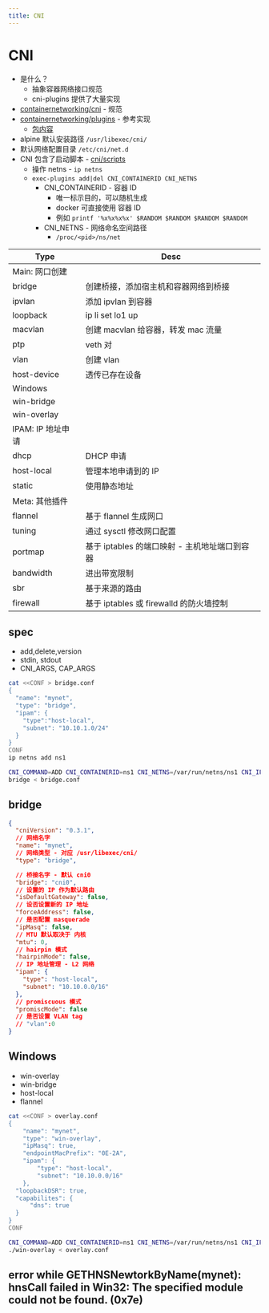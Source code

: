 ```yaml
---
title: CNI
---
```


# CNI

- 是什么？
  - 抽象容器网络接口规范
  - cni-plugins 提供了大量实现
- [containernetworking/cni](https://github.com/containernetworking/cni) - 规范
- [containernetworking/plugins](https://github.com/containernetworking/plugins) - 参考实现
  - [包内容](https://pkgs.alpinelinux.org/contents?branch=edge&name=cni-plugins&arch=x86_64&repo=community)
- alpine 默认安装路径 `/usr/libexec/cni/`
- 默认网络配置目录 `/etc/cni/net.d`
- CNI 包含了启动脚本 - [cni/scripts](https://github.com/containernetworking/cni/tree/master/scripts)
  - 操作 netns - `ip netns`
  - `exec-plugins add|del CNI_CONTAINERID CNI_NETNS`
    - CNI_CONTAINERID - 容器 ID
      - 唯一标示目的，可以随机生成
      - docker 可直接使用 容器 ID
      - 例如 `printf '%x%x%x%x' $RANDOM $RANDOM $RANDOM $RANDOM`
    - CNI_NETNS - 网络命名空间路径
      - `/proc/<pid>/ns/net`

| Type              | Desc                                          |
| ----------------- | --------------------------------------------- |
| Main: 网口创建    |
| bridge            | 创建桥接，添加宿主机和容器网络到桥接          |
| ipvlan            | 添加 ipvlan 到容器                            |
| loopback          | ip li set lo1 up                              |
| macvlan           | 创建 macvlan 给容器，转发 mac 流量            |
| ptp               | veth 对                                       |
| vlan              | 创建 vlan                                     |
| host-device       | 透传已存在设备                                |
| Windows           |
| win-bridge        |
| win-overlay       |
| IPAM: IP 地址申请 |
| dhcp              | DHCP 申请                                     |
| host-local        | 管理本地申请到的 IP                           |
| static            | 使用静态地址                                  |
| Meta: 其他插件    |
| flannel           | 基于 flannel 生成网口                         |
| tuning            | 通过 sysctl 修改网口配置                      |
| portmap           | 基于 iptables 的端口映射 - 主机地址端口到容器 |
| bandwidth         | 进出带宽限制                                  |
| sbr               | 基于来源的路由                                |
| firewall          | 基于 iptables 或 firewalld 的防火墙控制       |

## spec

- add,delete,version
- stdin, stdout
- CNI_ARGS, CAP_ARGS

```bash
cat <<CONF > bridge.conf
{
  "name": "mynet",
  "type": "bridge",
  "ipam": {
    "type":"host-local",
    "subnet": "10.10.1.0/24"
  }
}
CONF
ip netns add ns1

CNI_COMMAND=ADD CNI_CONTAINERID=ns1 CNI_NETNS=/var/run/netns/ns1 CNI_IFNAME=eth2 CNI_PATH="$PWD" \
bridge < bridge.conf
```

## bridge

```json
{
  "cniVersion": "0.3.1",
  // 网络名字
  "name": "mynet",
  // 网络类型 - 对应 /usr/libexec/cni/
  "type": "bridge",

  // 桥接名字 - 默认 cni0
  "bridge": "cni0",
  // 设置的 IP 作为默认路由
  "isDefaultGateway": false,
  // 设否设置新的 IP 地址
  "forceAddress": false,
  // 是否配置 masquerade
  "ipMasq": false,
  // MTU 默认取决于 内核
  "mtu": 0,
  // hairpin 模式
  "hairpinMode": false,
  // IP 地址管理 - L2 网络
  "ipam": {
    "type": "host-local",
    "subnet": "10.10.0.0/16"
  },
  // promiscuous 模式
  "promiscMode": false
  // 是否设置 VLAN tag
  // "vlan":0
}
```

## Windows

- win-overlay
- win-bridge
- host-local
- flannel

```bash
cat <<CONF > overlay.conf
{
	"name": "mynet",
	"type": "win-overlay",
	"ipMasq": true,
	"endpointMacPrefix": "0E-2A",
	"ipam": {
		"type": "host-local",
		"subnet": "10.10.0.0/16"
	},
  "loopbackDSR": true,
  "capabilites": {
      "dns": true
  }
}
CONF

CNI_COMMAND=ADD CNI_CONTAINERID=ns1 CNI_NETNS=/var/run/netns/ns1 CNI_IFNAME=eth2 CNI_PATH="$PWD" \
./win-overlay < overlay.conf
```

## error while GETHNSNewtorkByName(mynet): hnsCall failed in Win32: The specified module could not be found. (0x7e)
